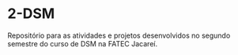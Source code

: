 # 2-DSM
Repositório para as atividades e projetos desenvolvidos no segundo semestre do curso de DSM na FATEC Jacareí. 
